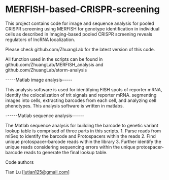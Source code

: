 # MERFISH-based-CRISPR-screening

This project contains code for image and sequence analysis for pooled CRISPR screening using MERFISH for genotype identification in individual cells as described in Imaging-based pooled CRISPR screening reveals regulators of lncRNA localization.

Please check github.com/ZhuangLab for the latest version of this code.

All function used in the scripts can be found in github.com/ZhuangLab/MERFISH_analysis and github.com/ZhuangLab/storm-analysis

-----Matlab image analysis-----

This analysis software is used for identifying FISH spots of reporter mRNA, identify the colocalization of trit signals and reporter mRNA. segmenting images into cells, extracting barcodes from each cell, and analyzing cell phenotypes. This analysis software is written in matlabs.

------Matlab sequence analysis------

The Matlab sequence analysis for building the barcode to genetic variant lookup table is comprised of three parts in this scripts. 1. Parse reads from miSeq to identify the barcode and Protospacers within the reads 2. Find unique protospacer-barcode reads within the library 3. Further identify the unique reads considering sequencing errors within the unique protospacer-barcode reads to generate the final lookup table.


Code authors

Tian Lu [lutian125@gmail.com]
